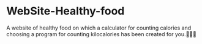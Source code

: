 # WebSite-Healthy-food

A website of healthy food on which a calculator for counting calories and choosing a program for counting kilocalories has been created for you.🥦🥑🥕
